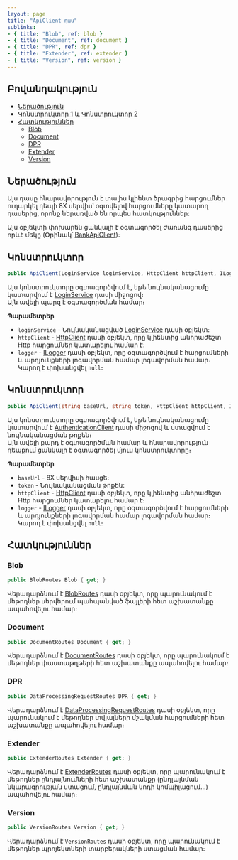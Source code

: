 ```yaml
---
layout: page
title: "ApiClient դաս" 
sublinks:
- { title: "Blob", ref: blob }
- { title: "Document", ref: document }
- { title: "DPR", ref: dpr }
- { title: "Extender", ref: extender }
- { title: "Version", ref: version }
---
```


## Բովանդակություն

- [Ներածություն](#ներածություն)
- [Կոնստրուկտոր 1](#կոնստրուկտոր) և [Կոնստրուկտոր 2](#կոնստրուկտոր-1)
- [Հատկություններ](#հատկություններ)
  - [Blob](#blob)
  - [Document](#document)
  - [DPR](#dpr)
  - [Extender](#extender)
  - [Version](#version)

## Ներածություն

Այս դասը հնարավորություն է տալիս կլիենտ ծրագրից հարցումներ ուղարկել դեպի 8X սերվիս՝ օգտվելով հարցումները կատարող դասերից, որոնք ներառված են որպես հատկություններ:

Այս օբյեկտի փոխարեն ցանկալի է օգտագործել ժառանգ դասերից որևէ մեկը (Օրինակ՝ [BankApiClient](../bank/types/BankApiClient.md))։

## Կոնստրուկտոր

```c#
public ApiClient(LoginService loginService, HttpClient httpClient, ILogger logger)
```

Այս կոնստրուկտորը օգտագործվում է, եթե նույնականացումը կատարվում է [LoginService](../routes/LoginService.md) դասի միջոցով։  
Այն ավելի պարզ է օգտագործման համար։

**Պարամետրեր**

* `loginService` - Նույնականացված [LoginService](routes/LoginService.md) դասի օբյեկտ։
* `httpClient` - [HttpClient](https://learn.microsoft.com/en-us/dotnet/api/system.net.http.httpclient) դասի օբյեկտ, որը կլիենտից անհրաժեշտ Http հարցումներ կատարելու համար է։
* `logger` - [ILogger](https://learn.microsoft.com/en-us/dotnet/api/microsoft.extensions.logging.ilogger) դասի օբյեկտ, որը օգտագործվում է հարցումների և արդյունքների լոգավորման համար լոգավորման համար։  
  Կարող է փոխանցվել `null`։

## Կոնստրուկտոր

```c#
public ApiClient(string baseUrl, string token, HttpClient httpClient, ILogger logger)
```

Այս կոնստրուկտորը օգտագործվում է, եթե նույնականացումը կատարվում է [AuthenticationClient](../routes/AuthenticationClient.md) դասի միջոցով և ստացվում է նույնականացման թոքեն։  
Այն ավելի բարդ է օգտագործման համար և հնարավորություն դեպքում ցանկալի է օգտագործել մյուս կոնստրուկտորը։

**Պարամետրեր**

* `baseUrl` - 8X սերվիսի հասցե։
* `token` - Նույնականացման թոքեն: 
* `httpClient` - [HttpClient](https://learn.microsoft.com/en-us/dotnet/api/system.net.http.httpclient) դասի օբյեկտ, որը կլիենտից անհրաժեշտ Http հարցումներ կատարելու համար է։
* `logger` - [ILogger](https://learn.microsoft.com/en-us/dotnet/api/microsoft.extensions.logging.ilogger) դասի օբյեկտ, որը օգտագործվում է հարցումների և արդյունքների լոգավորման համար լոգավորման համար։  
  Կարող է փոխանցվել `null`։

## Հատկություններ

### Blob

```c#
public BlobRoutes Blob { get; }
```

Վերադարձնում է [BlobRoutes](../routes/BlobRoutes.md) դասի օբյեկտ, որը պարունակում է մեթոդներ սերվերում պահպանված ֆայլերի հետ աշխատանքը ապահովելու համար։

### Document

```c#
public DocumentRoutes Document { get; }
```

Վերադարձնում է [DocumentRoutes](../routes/DocumentRoutes.md) դասի օբյեկտ, որը պարունակում է մեթոդներ փաստաթղթերի հետ աշխատանքը ապահովելու համար։

### DPR

```c#
public DataProcessingRequestRoutes DPR { get; }
```

Վերադարձնում է [DataProcessingRequestRoutes](../routes/DataProcessingRequestRoutes.md) դասի օբյեկտ, որը պարունակում է մեթոդներ տվյալների մշակման հարցումների հետ աշխատանքը ապահովելու համար։

### Extender

```c#
public ExtenderRoutes Extender { get; }
```

Վերադարձնում է [ExtenderRoutes](../routes/ExtenderRoutes.md) դասի օբյեկտ, որը պարունակում է մեթոդներ ընդլայնումների հետ աշխատանքը (ընդլայնման նկարագրության ստացում, ընդլայնման կոդի կոմպիլացում...) ապահովելու համար։

### Version

```c#
public VersionRoutes Version { get; }
```

Վերադարձնում է `VersionRoutes` դասի օբյեկտ, որը պարունակում է մեթոդներ պրոյեկտների տարբերակների ստացման համար։